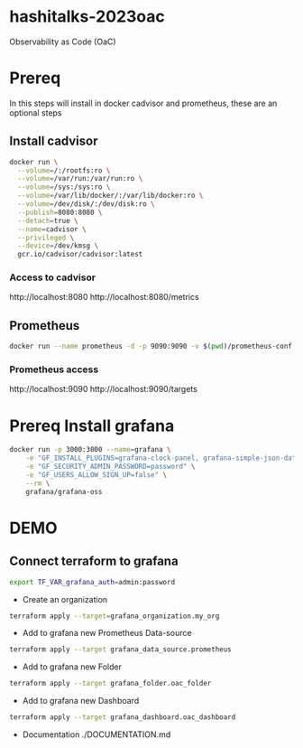 # hashitalks-2023oac
Observability as Code (OaC)

# Prereq 
In this steps will install in docker cadvisor and prometheus, these are an optional steps

## Install cadvisor
```bash
docker run \
  --volume=/:/rootfs:ro \
  --volume=/var/run:/var/run:ro \
  --volume=/sys:/sys:ro \
  --volume=/var/lib/docker/:/var/lib/docker:ro \
  --volume=/dev/disk/:/dev/disk:ro \
  --publish=8080:8080 \
  --detach=true \
  --name=cadvisor \
  --privileged \
  --device=/dev/kmsg \
  gcr.io/cadvisor/cadvisor:latest
```
### Access to cadvisor 
http://localhost:8080
http://localhost:8080/metrics

## Prometheus 
```bash
docker run --name prometheus -d -p 9090:9090 -v $(pwd)/prometheus-conf.yaml:/etc/prometheus/prometheus.yml prom/prometheus
```

### Prometheus access
http://localhost:9090
http://localhost:9090/targets


# Prereq Install grafana
```bash
docker run -p 3000:3000 --name=grafana \
    -e "GF_INSTALL_PLUGINS=grafana-clock-panel, grafana-simple-json-datasource" \
    -e "GF_SECURITY_ADMIN_PASSWORD=password" \
    -e "GF_USERS_ALLOW_SIGN_UP=false" \
    --rm \
    grafana/grafana-oss
```

# DEMO

## Connect terraform to grafana
```bash
export TF_VAR_grafana_auth=admin:password
```
- Create an organization 
```bash
terraform apply --target=grafana_organization.my_org
```
- Add to grafana new Prometheus Data-source
```bash
terraform apply --target grafana_data_source.prometheus
```

- Add to grafana new Folder
```bash
terraform apply --target grafana_folder.oac_folder
```

- Add to grafana new Dashboard
```bash
terraform apply --target grafana_dashboard.oac_dashboard
```

- Documentation ./DOCUMENTATION.md
